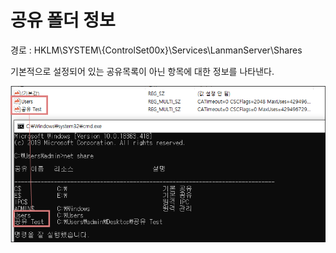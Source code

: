 # 공유 폴더 정보

경로 : HKLM\SYSTEM\\{ControlSet00x}\Services\LanmanServer\Shares

기본적으로 설정되어 있는 공유목록이 아닌 항목에 대한 정보를 나타낸다.

![](images/2022-07-10-22-55-38.png)